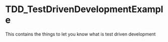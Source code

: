 # TDD_TestDrivenDevelopmentExample
This contains the things to let you know what is test driven development
